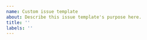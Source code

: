 ```yaml
---
name: Custom issue template
about: Describe this issue template's purpose here.
title: ''
labels: ''
---
```



